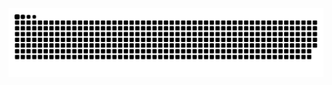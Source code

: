 <picture>
  <source media="(prefers-color-scheme: dark)" srcset="https://raw.githubusercontent.com/raetselhaftesKEN/raetselhaftesKEN/output/github-contribution-grid-snake-dark.svg" />
  <source media="(prefers-color-scheme: light)" srcset="https://raw.githubusercontent.com/raetselhaftesKEN/raetselhaftesKEN/output/github-contribution-grid-snake.svg" />
  <img alt="github-snake" src="https://raw.githubusercontent.com/raetselhaftesKEN/raetselhaftesKEN/output/github-contribution-grid-snake.svg" />
</picture>


<!--
**raetselhaftesKEN/raetselhaftesKEN** is a ✨ _special_ ✨ repository because its `README.md` (this file) appears on your GitHub profile.

Here are some ideas to get you started:

- 🔭 I’m currently working on ...
- 🌱 I’m currently learning ...
- 👯 I’m looking to collaborate on ...
- 🤔 I’m looking for help with ...
- 💬 Ask me about ...
- 📫 How to reach me: ...
- 😄 Pronouns: ...
- ⚡ Fun fact: ...
-->
